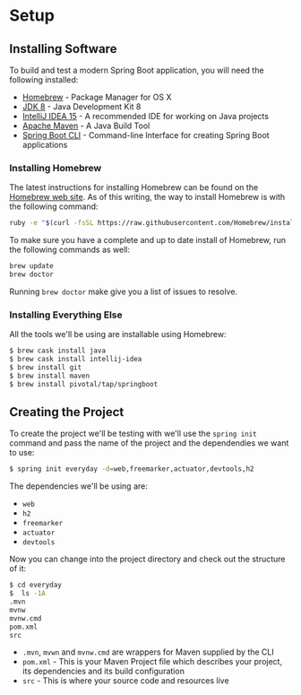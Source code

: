 # Setup

## Installing Software

To build and test a modern Spring Boot application, you will need the following installed:

- [Homebrew](http://brew.sh) - Package Manager for OS X
- [JDK 8](http://www.oracle.com/technetwork/java/javase/downloads/jdk8-downloads-2133151.html) - Java Development Kit 8
- [IntelliJ IDEA 15](https://www.jetbrains.com/idea/) - A recommended IDE for working on Java projects
- [Apache Maven](https://maven.apache.org) - A Java Build Tool
- [Spring Boot CLI](http://docs.spring.io/spring-boot/docs/current/reference/htmlsingle/#cli) - Command-line Interface for creating Spring Boot applications

### Installing Homebrew

The latest instructions for installing Homebrew can be found on the [Homebrew web site](http://brew.sh). As of this writing, the way to install Homebrew is with the following command:

```sh
ruby -e "$(curl -fsSL https://raw.githubusercontent.com/Homebrew/install/master/install)"
```

To make sure you have a complete and up to date install of Homebrew, run the following commands as well:

```sh
brew update
brew doctor
```

Running `brew doctor` make give you a list of issues to resolve.

### Installing Everything Else

All the tools we'll be using are installable using Homebrew:

```sh
$ brew cask install java
$ brew cask install intellij-idea
$ brew install git
$ brew install maven
$ brew install pivotal/tap/springboot
```

## Creating the Project

To create the project we'll be testing with we'll use the `spring init` command and pass the name of the project and the dependendies we want to use:

```sh
$ spring init everyday -d=web,freemarker,actuator,devtools,h2
```

The dependencies we'll be using are:

- `web`
- `h2`
- `freemarker`
- `actuator`
- `devtools`

Now you can change into the project directory and check out the structure of it:

```sh
$ cd everyday
$  ls -1A
.mvn
mvnw
mvnw.cmd
pom.xml
src
```

- `.mvn`, `mvwn` and `mvnw.cmd` are wrappers for Maven supplied by the CLI
- `pom.xml` - This is your Maven Project file which describes your project, its dependencies and its build configuration
- `src` - This is where your source code and resources live